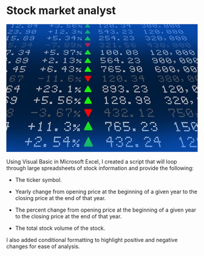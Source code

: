 # Stock market analyst

![stock Market](Images/stockmarket.jpg)

Using Visual Basic in Microsoft Excel, I created a script that will loop through large spreadsheets of stock information
and provide the following:
  * The ticker symbol.

  * Yearly change from opening price at the beginning of a given year to the closing price at the end of that year.

  * The percent change from opening price at the beginning of a given year to the closing price at the end of that year.

  * The total stock volume of the stock.

I also added conditional formatting to highlight positive and negative changes for ease of analysis.
